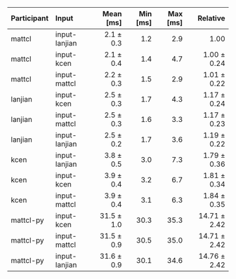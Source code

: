 | Participant | Input | Mean [ms] | Min [ms] | Max [ms] | Relative |
|:---|:---|---:|---:|---:|---:|
| mattcl | input-lanjian | 2.1 ± 0.3 | 1.2 | 2.9 | 1.00 |
| mattcl | input-kcen | 2.1 ± 0.4 | 1.4 | 4.7 | 1.00 ± 0.24 |
| mattcl | input-mattcl | 2.2 ± 0.3 | 1.5 | 2.9 | 1.01 ± 0.22 |
| lanjian | input-kcen | 2.5 ± 0.3 | 1.7 | 4.3 | 1.17 ± 0.24 |
| lanjian | input-mattcl | 2.5 ± 0.3 | 1.6 | 3.3 | 1.17 ± 0.23 |
| lanjian | input-lanjian | 2.5 ± 0.2 | 1.7 | 3.6 | 1.19 ± 0.22 |
| kcen | input-lanjian | 3.8 ± 0.5 | 3.0 | 7.3 | 1.79 ± 0.36 |
| kcen | input-kcen | 3.9 ± 0.4 | 3.2 | 6.7 | 1.81 ± 0.34 |
| kcen | input-mattcl | 3.9 ± 0.4 | 3.1 | 6.3 | 1.84 ± 0.35 |
| mattcl-py | input-kcen | 31.5 ± 1.0 | 30.3 | 35.3 | 14.71 ± 2.42 |
| mattcl-py | input-mattcl | 31.5 ± 0.9 | 30.5 | 35.0 | 14.71 ± 2.42 |
| mattcl-py | input-lanjian | 31.6 ± 0.9 | 30.1 | 34.6 | 14.76 ± 2.42 |
